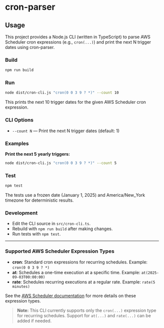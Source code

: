 # cron-parser

## Usage

This project provides a Node.js CLI (written in TypeScript) to parse AWS Scheduler cron expressions (e.g., `cron(...)`) and print the next N trigger dates using cron-parser.

### Build

```sh
npm run build
```

### Run

```sh
node dist/cron-cli.js "cron(0 0 3 9 ? *)" --count 10
```

This prints the next 10 trigger dates for the given AWS Scheduler cron expression.

### CLI Options

- `--count N` — Print the next N trigger dates (default: 1)

### Examples

**Print the next 5 yearly triggers:**
```sh
node dist/cron-cli.js "cron(0 0 3 9 ? *)" --count 5
```

### Test

```sh
npm test
```

The tests use a frozen date (January 1, 2025) and America/New_York timezone for deterministic results.

### Development

- Edit the CLI source in `src/cron-cli.ts`.
- Rebuild with `npm run build` after making changes.
- Run tests with `npm test`.

---

### Supported AWS Scheduler Expression Types

- **cron**: Standard cron expressions for recurring schedules. Example: `cron(0 0 3 9 ? *)`
- **at**: Schedules a one-time execution at a specific time. Example: `at(2025-09-03T00:00:00)`
- **rate**: Schedules recurring executions at a regular rate. Example: `rate(5 minutes)`

See the [AWS Scheduler documentation](https://docs.aws.amazon.com/scheduler/latest/UserGuide/schedule-types.html) for more details on these expression types.

> **Note:** This CLI currently supports only the `cron(...)` expression type for recurring schedules. Support for `at(...)` and `rate(...)` can be added if needed.
